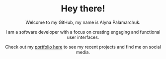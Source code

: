<h1 align='center'>Hey there!</h1>

<div align='center'>
  
Welcome to my GitHub, my name is Alyna Palamarchuk.

  
I am a software developer with a focus on creating engaging and functional user interfaces.

Check out my <a href="https://www.alyna.dev/">portfolio here</a> to see my recent projects and find me on social media.
</div>
